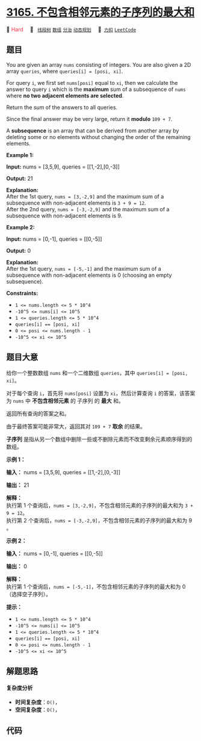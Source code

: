 # [3165. 不包含相邻元素的子序列的最大和](https://2xiao.github.io/leetcode-js/problem/3165.html)

🔴 <font color=#ff334b>Hard</font>&emsp; 🔖&ensp; [`线段树`](/tag/segment-tree.md) [`数组`](/tag/array.md) [`分治`](/tag/divide-and-conquer.md) [`动态规划`](/tag/dynamic-programming.md)&emsp; 🔗&ensp;[`力扣`](https://leetcode.cn/problems/maximum-sum-of-subsequence-with-non-adjacent-elements) [`LeetCode`](https://leetcode.com/problems/maximum-sum-of-subsequence-with-non-adjacent-elements)

## 题目

You are given an array `nums` consisting of integers. You are also given a 2D
array `queries`, where `queries[i] = [posi, xi]`.

For query `i`, we first set `nums[posi]` equal to `xi`, then we calculate the
answer to query `i` which is the **maximum** sum of a subsequence of `nums`
where **no two adjacent elements are selected**.

Return the _sum_ of the answers to all queries.

Since the final answer may be very large, return it **modulo** `109 + 7`.

A **subsequence** is an array that can be derived from another array by
deleting some or no elements without changing the order of the remaining
elements.



**Example 1:**

**Input:** nums = [3,5,9], queries = [[1,-2],[0,-3]]

**Output:** 21

**Explanation:**  
After the 1st query, `nums = [3,-2,9]` and the maximum sum of a subsequence
with non-adjacent elements is `3 + 9 = 12`.  
After the 2nd query, `nums = [-3,-2,9]` and the maximum sum of a subsequence
with non-adjacent elements is 9.

**Example 2:**

**Input:** nums = [0,-1], queries = [[0,-5]]

**Output:** 0

**Explanation:**  
After the 1st query, `nums = [-5,-1]` and the maximum sum of a subsequence
with non-adjacent elements is 0 (choosing an empty subsequence).



**Constraints:**

  * `1 <= nums.length <= 5 * 10^4`
  * `-10^5 <= nums[i] <= 10^5`
  * `1 <= queries.length <= 5 * 10^4`
  * `queries[i] == [posi, xi]`
  * `0 <= posi <= nums.length - 1`
  * `-10^5 <= xi <= 10^5`


## 题目大意

给你一个整数数组 `nums` 和一个二维数组 `queries`，其中 `queries[i] = [posi, xi]`。

对于每个查询 `i`，首先将 `nums[posi]` 设置为 `xi`，然后计算查询 `i` 的答案，该答案为 `nums` 中 **不包含相邻元素**
的 子序列 的 **最大** 和。

返回所有查询的答案之和。

由于最终答案可能非常大，返回其对 `109 + 7` **取余** 的结果。

**子序列** 是指从另一个数组中删除一些或不删除元素而不改变剩余元素顺序得到的数组。



**示例 1：**

**输入：** nums = [3,5,9], queries = [[1,-2],[0,-3]]

**输出：** 21

**解释：**  
执行第 1 个查询后，`nums = [3,-2,9]`，不包含相邻元素的子序列的最大和为 `3 + 9 = 12`。  
执行第 2 个查询后，`nums = [-3,-2,9]`，不包含相邻元素的子序列的最大和为 9 。

**示例 2：**

**输入：** nums = [0,-1], queries = [[0,-5]]

**输出：** 0

**解释：**  
执行第 1 个查询后，`nums = [-5,-1]`，不包含相邻元素的子序列的最大和为 0（选择空子序列）。



**提示：**

  * `1 <= nums.length <= 5 * 10^4`
  * `-10^5 <= nums[i] <= 10^5`
  * `1 <= queries.length <= 5 * 10^4`
  * `queries[i] == [posi, xi]`
  * `0 <= posi <= nums.length - 1`
  * `-10^5 <= xi <= 10^5`


## 解题思路

#### 复杂度分析

- **时间复杂度**：`O()`，
- **空间复杂度**：`O()`，

## 代码

```javascript

```